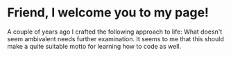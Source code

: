 # Friend, I welcome you to my page!

A couple of years ago I crafted the following approach to life: What doesn't seem ambivalent needs further examination. It seems to me that this should make a quite suitable motto for learning how to code as well.

